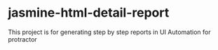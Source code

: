 # jasmine-html-detail-report
This project is for generating step by step reports in UI Automation for protractor
